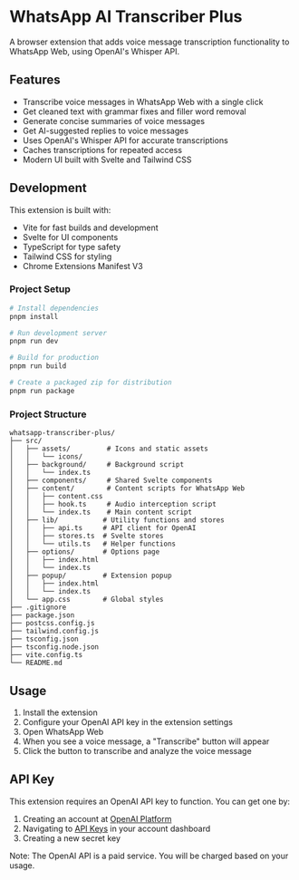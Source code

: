 # WhatsApp AI Transcriber Plus

A browser extension that adds voice message transcription functionality to WhatsApp Web, using OpenAI's Whisper API.

## Features

- Transcribe voice messages in WhatsApp Web with a single click
- Get cleaned text with grammar fixes and filler word removal
- Generate concise summaries of voice messages
- Get AI-suggested replies to voice messages
- Uses OpenAI's Whisper API for accurate transcriptions
- Caches transcriptions for repeated access
- Modern UI built with Svelte and Tailwind CSS

## Development

This extension is built with:

- Vite for fast builds and development
- Svelte for UI components
- TypeScript for type safety
- Tailwind CSS for styling
- Chrome Extensions Manifest V3

### Project Setup

```bash
# Install dependencies
pnpm install

# Run development server
pnpm run dev

# Build for production
pnpm run build

# Create a packaged zip for distribution
pnpm run package
```

### Project Structure

```
whatsapp-transcriber-plus/
├── src/
│   ├── assets/         # Icons and static assets
│   │   └── icons/
│   ├── background/     # Background script
│   │   └── index.ts
│   ├── components/     # Shared Svelte components
│   ├── content/        # Content scripts for WhatsApp Web
│   │   ├── content.css
│   │   ├── hook.ts     # Audio interception script
│   │   └── index.ts    # Main content script
│   ├── lib/           # Utility functions and stores
│   │   ├── api.ts     # API client for OpenAI
│   │   ├── stores.ts  # Svelte stores
│   │   └── utils.ts   # Helper functions
│   ├── options/       # Options page
│   │   ├── index.html
│   │   └── index.ts
│   ├── popup/         # Extension popup
│   │   ├── index.html
│   │   └── index.ts
│   └── app.css        # Global styles
├── .gitignore
├── package.json
├── postcss.config.js
├── tailwind.config.js
├── tsconfig.json
├── tsconfig.node.json
├── vite.config.ts
└── README.md
```

## Usage

1. Install the extension
2. Configure your OpenAI API key in the extension settings
3. Open WhatsApp Web
4. When you see a voice message, a "Transcribe" button will appear
5. Click the button to transcribe and analyze the voice message

## API Key

This extension requires an OpenAI API key to function. You can get one by:

1. Creating an account at [OpenAI Platform](https://platform.openai.com/signup)
2. Navigating to [API Keys](https://platform.openai.com/api-keys) in your account dashboard
3. Creating a new secret key

Note: The OpenAI API is a paid service. You will be charged based on your usage.
